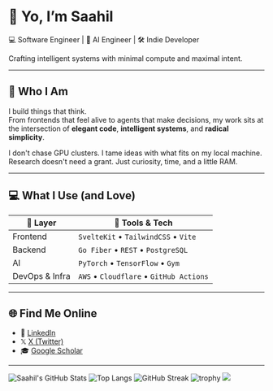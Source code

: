 # 👋 Yo, I’m Saahil

💻 Software Engineer | 🧠 AI Engineer | 🛠️ Indie Developer 

Crafting intelligent systems with minimal compute and maximal intent.

---

## 🧭 Who I Am
 
I build things that think.  
From frontends that feel alive to agents that make decisions, my work sits at the intersection of **elegant code**, **intelligent systems**, and **radical simplicity**.

I don't chase GPU clusters. I tame ideas with what fits on my local machine.  
Research doesn't need a grant. Just curiosity, time, and a little RAM.

---

## 💻 What I Use (and Love)

| 🧩 Layer         | 🔧 Tools & Tech                            |
|------------------|--------------------------------------------|
| Frontend         | `SvelteKit` • `TailwindCSS` • `Vite`       |
| Backend          | `Go Fiber` • `REST` • `PostgreSQL`         |
| AI               | `PyTorch` • `TensorFlow` • `Gym`           |
| DevOps & Infra   | `AWS` • `Cloudflare` • `GitHub Actions`    |

---

## 🌐 Find Me Online

- 💼 [LinkedIn](https://www.linkedin.com/in/saahilmahato/)
- 𝕏 [X (Twitter)](https://x.com/saahilxsaahil)
- 🎓 [Google Scholar](https://scholar.google.com/citations?user=FSQRL4sAAAAJ&hl=en)

---

![Saahil's GitHub Stats](https://github-readme-stats.vercel.app/api?username=saahilmahato&show_icons=true&theme=radical)
![Top Langs](https://github-readme-stats.vercel.app/api/top-langs/?username=saahilmahato&layout=compact&theme=radical)
![GitHub Streak](https://streak-stats.demolab.com?user=saahilmahato&theme=radical)
![trophy](https://github-profile-trophy.vercel.app/?username=saahilmahato&theme=onedark)
![](https://komarev.com/ghpvc/?username=saahilmahato&color=blue)
